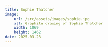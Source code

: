 ```yaml
---
title: Sophie Thatcher
image:
    url: /src/assets/images/sophie.jpg
    alt: Graphite drawing of Sophie Thatcher
    width: 1069
    height: 1462
date: 2025-03-23
---
```

